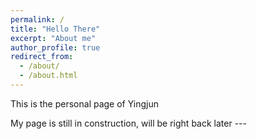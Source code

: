 ```yaml
---
permalink: /
title: "Hello There"
excerpt: "About me"
author_profile: true
redirect_from: 
  - /about/
  - /about.html
---
```


This is the personal page of Yingjun

My page is still in construction, will be right back later ---

